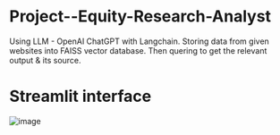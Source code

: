 # Project--Equity-Research-Analyst
Using LLM - OpenAI ChatGPT with Langchain.
Storing data from given websites into FAISS vector database.
Then quering to get the relevant output & its source.

# Streamlit interface

![image](https://github.com/sahilkadu96/Project--Equity-Research-Analyst/assets/106151994/0c0585c8-8fa2-49da-8ac1-35e36295a9f8)
